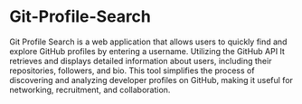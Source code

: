 # Git-Profile-Search
Git Profile Search is a web application that allows users to quickly find and explore GitHub profiles by entering a username. Utilizing the GitHub API
It retrieves and displays detailed information about users, including their repositories, followers, and bio. This tool simplifies the process of discovering and analyzing developer profiles on GitHub, making it useful for networking, recruitment, and collaboration.
